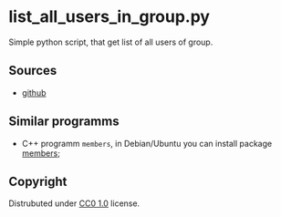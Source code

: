 # list\_all\_users\_in\_group.py

Simple python script, that get list of all users of group.

## Sources

* [github](https://github.com/vazhnov/list_all_users_in_group/)

## Similar programms

* C++ programm `members`, in Debian/Ubuntu you can install package [members](https://tracker.debian.org/pkg/members);

## Copyright

Distrubuted under [CC0 1.0](https://creativecommons.org/publicdomain/zero/1.0/) license.
